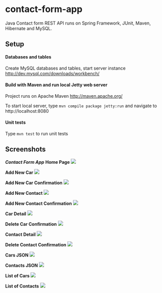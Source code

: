 contact-form-app
================

Java Contact form REST API runs on Spring Framework, JUnit, Maven, Hibernate and MySQL.

Setup
-----

#### Databases and tables
Create MySQL databases and tables, start server instance http://dev.mysql.com/downloads/workbench/

#### Build with Maven and run local Jetty web server
Project runs on Apache Maven http://maven.apache.org/

To start local server, type `mvn compile package jetty:run` and navigate to http://localhost:8080

#### Unit tests
Type `mvn test` to run unit tests

Screenshots
----------

***Contact Form App***
**Home Page**
![](src/main/webapp/assets/img/wireframes/soa_home_page.jpg)

**Add New Car**
![](src/main/webapp/assets/img/wireframes/soa_add_new_car.jpg)

**Add New Car Confirmation**
![](src/main/webapp/assets/img/wireframes/soa_add_new_car_confirmation.jpg)

**Add New Contact**
![](src/main/webapp/assets/img/wireframes/soa_add_new_contact.jpg)

**Add New Contact Confirmation**
![](src/main/webapp/assets/img/wireframes/soa_add_new_contact_confirmation.jpg)

**Car Detail**
![](src/main/webapp/assets/img/wireframes/soa_car_detail.jpg)

**Delete Car Confirmation**
![](src/main/webapp/assets/img/wireframes/soa_delete_car_confirmation.jpg)

**Contact Detail**
![](src/main/webapp/assets/img/wireframes/soa_contact_detail.jpg)

**Delete Contact Confirmation**
![](src/main/webapp/assets/img/wireframes/soa_delete_contact_confirmation.jpg)

**Cars JSON**
![](src/main/webapp/assets/img/wireframes/soa_cars_json.jpg)

**Contacts JSON**
![](src/main/webapp/assets/img/wireframes/soa_contacts_json.jpg)

**List of Cars**
![](src/main/webapp/assets/img/wireframes/soa_list_cars.jpg)

**List of Contacts**
![](src/main/webapp/assets/img/wireframes/soa_list_contacts.jpg)
